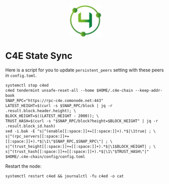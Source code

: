 <p align="center">
  <img height="100" height="auto" src="https://raw.githubusercontent.com/comonode/Install/main/logos/c4e.png">
</p>


# C4E State Sync
Here is a script for you to update `persistent_peers` setting with these peers in `config.toml`.

```
systemctl stop c4ed
c4ed tendermint unsafe-reset-all --home $HOME/.c4e-chain --keep-addr-book
SNAP_RPC="https://rpc-c4e.comonode.net:443"
LATEST_HEIGHT=$(curl -s $SNAP_RPC/block | jq -r .result.block.header.height); \
BLOCK_HEIGHT=$((LATEST_HEIGHT - 2000)); \
TRUST_HASH=$(curl -s "$SNAP_RPC/block?height=$BLOCK_HEIGHT" | jq -r .result.block_id.hash)
sed -i.bak -E "s|^(enable[[:space:]]+=[[:space:]]+).*$|\1true| ; \
s|^(rpc_servers[[:space:]]+=[[:space:]]+).*$|\1\"$SNAP_RPC,$SNAP_RPC\"| ; \
s|^(trust_height[[:space:]]+=[[:space:]]+).*$|\1$BLOCK_HEIGHT| ; \
s|^(trust_hash[[:space:]]+=[[:space:]]+).*$|\1\"$TRUST_HASH\"|" $HOME/.c4e-chain/config/config.toml
```

Restart the node:
```
systemctl restart c4ed && journalctl -fu c4ed -o cat
```
